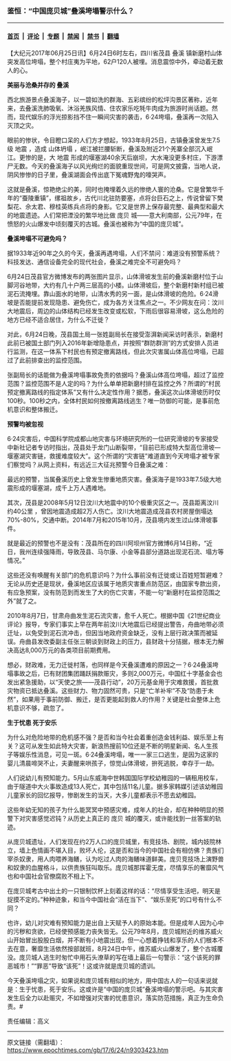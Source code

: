 ### 鉴恒：“中国庞贝城”叠溪垮塌警示什么？

---

#### [首页](../../../..?n9303423) &nbsp;|&nbsp; [评论](../../../../../epoch-comment?n9303423) &nbsp;|&nbsp; [专题](../../../../../epoch-special?n9303423) &nbsp;|&nbsp; [禁闻](../../../../../epoch-news?n9303423) &nbsp;|&nbsp; [禁书](../../../../../books?n9303423) &nbsp;|&nbsp; [翻墙](https://github.com/gfw-breaker/nogfw/blob/master/README.md?n9303423)


<div class="post_content" id="artbody" itemprop="articleBody">
 <!-- article content begin -->
 <p>
  【大纪元2017年06月25日讯】6月24日6时左右，四川省茂县
  <ok href="https://www.epochtimes.com/gb/tag/%E5%8F%A0%E6%BA%AA.html">
   叠溪
  </ok>
  镇新磨村山体突发高位垮塌，整个村庄夷为平地，62户120人被埋。消息震惊中外，牵动着无数人的心。
 </p>
 <p>
  <strong>
   美丽与沧桑并存的
   <ok href="https://www.epochtimes.com/gb/tag/%E5%8F%A0%E6%BA%AA.html">
    叠溪
   </ok>
  </strong>
 </p>
 <p>
  西北旅游景点叠溪海子，以一碧如洗的群海、五彩缤纷的松坪沟景区著称，近年来，去叠溪洗肺吸氧、沐浴羌族风情、住农家乐吃牦牛肉成为旅游时尚话题。然而，现代娱乐的浮光掠影挡不住一瞬间灾害的袭击，6·24垮塌，叠溪再一次陷入灭顶之灾。
 </p>
 <p>
  眼前的惨状，令目瞪口呆的人们方才想起，1933年8月25日，古镇叠溪曾发生7.5级
  <ok href="https://www.epochtimes.com/gb/tag/%E5%9C%B0%E9%9C%87.html">
   地震
  </ok>
  ，造成
  <ok href="https://www.epochtimes.com/gb/tag/%E5%B1%B1%E4%BD%93%E5%9D%8D%E5%A1%8C.html">
   山体坍塌
  </ok>
  ，岷江被拦腰斩断，叠溪及附近21个羌寨全部沉入岷江。更惨的是，大
  <ok href="https://www.epochtimes.com/gb/tag/%E5%9C%B0%E9%9C%87.html">
   地震
  </ok>
  形成的堰塞湖40余天后崩坝，大水淹没更多村庄，下游漂尸无数。今天的叠溪海子以风光绚烂的面貌重现世间，可是网文披露，当地人说，阴风惨惨的日子里，叠溪湖面会传出底下冤魂野鬼的嚎哭声。
 </p>
 <p>
  这就是叠溪，惊艳绝尘的美，同时也掩埋着久远的惨绝人寰的沧桑。它是曾繁华千年的“蚕陵重镇”，缧祖故乡，古代川北驻防要塞，点将台巨石之上，传说曾留下樊梨花、佘太君、穆桂英练兵点将的身影。它又是世界上保存最完整、最典型和最大的地震遗迹。人们常把湮没的繁华地比做
  <ok href="https://www.epochtimes.com/gb/tag/%E5%BA%9E%E8%B4%9D.html">
   庞贝
  </ok>
  城——意大利南部，公元79年，在愤怒的火山爆发中顷刻覆灭的古城。叠溪也被称为“中国的庞贝城”。
 </p>
 <p>
  <strong>
   叠溪垮塌不可避免吗？
  </strong>
 </p>
 <p>
  据1933年近90年之久的今天，叠溪再遇垮塌，人们不禁问：难道没有预警系统？科技发达、通信设备完全的现代社会，叠溪之难完全不可避免吗？
 </p>
 <p>
  6月24日茂县官方微博发布的两张图片显示，山体滑坡发生前的叠溪新磨村位于山脚河谷地带，大约有几十户两三层高的小楼。山体滑坡后，整个新磨村新村组已被泥石流掩埋。靠山面水的地带，山清水秀的另一面，是山体滑坡的危险。6·24滑坡是否能提前发现隐患、避免伤亡，成为各方关注焦点之一。不少网友在问：汶川大地震后，周边的山体结构已经发生改变或松软，下雨后很容易滑坡，这么危险的地方已经不适合居住，为什么不迁徙？
 </p>
 <p>
  对此，6月24日晚，茂县国土局一张姓副局长在接受澎湃新闻采访时表示，新磨村此前已被国土部门列入2016年新增隐患点，并按照“群防群测”的方式安排人员进行监测，在这一体系下村民也有预定撤离路线，但此次灾害属山体高位垮塌，已超过了此前排查出的监控范围。
 </p>
 <p>
  张副局长的话能做为叠溪垮塌事故免责的依据吗？叠溪山体高位垮塌，超过了监控范围？监控范围不是人定的吗？为什么单单把新磨村排在监控之外？所谓的“村民预定撤离路线的指定体系”又有什么决定性作用？据悉，叠溪这次山体滑坡历时仅100秒。100秒之内，全体村民如何按撤离路线逃生？唯一防御的可能，是事前危机意识和整体搬迁。
 </p>
 <p>
  <strong>
   预警均被忽视
  </strong>
 </p>
 <p>
  6·24灾害后，中国科学院成都山地灾害与环境研究所的一位研究滑坡的专家接受中新社记者专访时指出，茂县处于龙门山断裂带，“目前已形成特大型高位滑坡—堰塞湖灾害链，救援难度较大”。这个所谓的“灾害链”难道直到今天垮塌才被专家们察觉吗？从网上资料，有远近三大征兆预警今日叠溪之难：
 </p>
 <p>
  最远的预警，当属叠溪历史上曾发生惨重地质灾害。叠溪海子是1933年7.5级大地震形成的堰塞湖，成千上万人遇难地。
 </p>
 <p>
  其次，茂县是2008年5月12日汶川大地震中的10个极重灾区之一。茂县距离汶川约40公里 ，曾因地震造成超2万人伤亡。汶川大地震造成茂县农村房屋倒塌达70%-80%，交通中断。2014年7月和2015年10月，茂县境内发生过山体滑坡事件。
 </p>
 <p>
  就是最近的预警也不是没有：茂县所在的四川阿坝州官方微博6月14日称，“近日，我州连续强降雨，导致茂县、马尔康、小金等县部分道路出现泥石流、塌方等情况。”
 </p>
 <p>
  这些还没有唤醒有关部门的危机意识吗？为什么事前没有迁徙或让百姓短暂避难？无论从历史还是现状，叠溪地区应该属于地质灾害重点防范区，由国家专款出资，有应急预案，没有防范到而发生了大的伤亡灾害，不能一句“新磨村在监控范围之外”就了之。
 </p>
 <p>
  2010年8月7日，甘肃舟曲发生泥石流灾害，愈千人死亡。根据中国《21世纪商业评论》报导，专家们事实上早在两年前汶川大地震后已经提出警告，舟曲地带必须迁址，以免受到泥石流冲击，但因当地政府资金缺乏，没有上层行政决策而被延误。舟曲县发改委副主任张三朝谈到财政上的压力，县财政十分拮据，根本无力解决高达8,000万元的各类项目前期费用。
 </p>
 <p>
  想必，财政难，无力迁徙村落，也同样是今天叠溪遭难的原因之一？6·24叠溪垮塌事故之后，已有财团集团踊跃捐款赈灾，多则2,000万元，中国红十字基金会也发出紧急援助，以“天使之旅——茂县行动”，20万元基金用于灾难救援，首批救灾物资已抵达叠溪。这些财力、物力固然可贵，只是“亡羊补牢”不及“防患于未然”，如果用于事前防御、搬迁，是否更能起到救人的作用？关键是社会整体上危机意识不够，疏忽了。
 </p>
 <p>
  <strong>
   生于忧患 死于安乐
  </strong>
 </p>
 <p>
  为什么对危险地带的危机感不强？是否和当今社会着重创造金钱利益、娱乐至上有关？这可从发生如此特大灾害，新浪热搜前10位还是不断的明星新闻、名人生孩子等娱乐性消息，可见一斑。6·24叠溪垮塌，唯一一家三口逃生，是因为这家的婴儿清晨啼哭不止，夫妻醒来哄孩子，惊觉山体滑坡，拚死逃脱，幸存于一劫。
 </p>
 <p>
  人们说幼儿有预知能力。5月山东威海中世韩国国际学校幼稚园的一辆租用校车，由于隧道中大火事故造成13人死亡，其中包括11名儿童。据多家韩媒引述该幼稚园儿童家长的回忆报导，惨剧发生的当天，大多儿童都表示不愿去幼稚园。
 </p>
 <p>
  这些年幼无知的孩子为什么能冥冥中预感灾难，成年人的社会，却在种种明显的预警下对灾害感觉迟钝？从历史上真正的
  <ok href="https://www.epochtimes.com/gb/tag/%E5%BA%9E%E8%B4%9D.html">
   庞贝
  </ok>
  城的覆灭，或许能找到一丝答案的轨迹。
 </p>
 <p>
  从庞贝城遗址，人们发现在约2万人口的庞贝城里，有竞技场、剧院，城内妓院林立，墙上色情画不堪入目，败坏人伦，这是否和当今的中国社会有相仿佛？贵族们宰杀奴隶，用人肉喂养海鳝，认为吃过人肉的海鳝味道鲜美。庞贝竞技场上演野兽和奴隶的血腥格斗，以供贵族狂叫取乐。庞贝城那挥霍无度，尽情享乐的奢靡风气也和中国社会官僚腐败不相上下。
 </p>
 <p>
  在庞贝城考古中出土的一只银制饮杯上刻着这样的话：“尽情享受生活吧，明天是捉摸不定的。”种种迹象，和当今中国社会“活在当下”、“娱乐至死”的口号有什么不同？
 </p>
 <p>
  也许，幼儿对灾难有预知能力是出自上天赋予人的原始本能。但是成年人因为心中的污秽和贪欲，已经使预感能力丧失皆无。公元79年8月，庞贝城附近的维苏威火山开始冒出股股白烟，并不断有小地震出现，但一心想着挣钱和享乐的人们根本不去在意，奢靡生活依然按部就班，8月24日中午，维苏威火山爆发了，整个古城覆没。庞贝城人逃生时匆忙中用石头潦草的写在墙上最后一句警示：“这个该死的罪恶城市！”“罪恶”导致“该死”！这或许就是庞贝城的遗训。
 </p>
 <p>
  今天叠溪垮塌之灾，如果说和庞贝城有相似的地方，用中国古人的一句话来说就是：生于忧患，死于安乐。这或许是“中国的庞贝城”叠溪垮塌的警示吧。与其灾害发生后全力以赴赈灾，不如增强对灾害的忧患意识，落实防范措施，真正为生命负责。#
 </p>
 <p>
  责任编辑：高义
 </p>
 <!-- article content end -->
 <div id="below_article_ad">
 </div>
</div>


---

原文链接（需翻墙）：https://www.epochtimes.com/gb/17/6/24/n9303423.htm